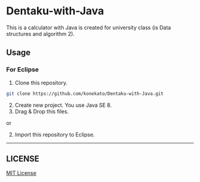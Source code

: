 # Dentaku-with-Java
This is a calculator with Java is created for university class (is Data structures and algorithm 2).

## Usage
### For Eclipse
1. Clone this repository.
```bash
git clone https://github.com/konekato/Dentaku-with-Java.git
```
2. Create new project.
You use Java SE 8.
3. Drag & Drop this files.

or

2. Import this repository to Eclipse.

---
## LICENSE
[MIT License](https://github.com/konekato/Dentaku-with-Java/blob/master/LICENSE)
